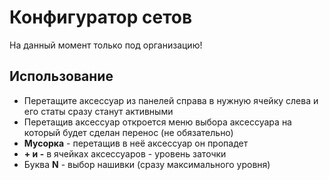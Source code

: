 # Конфигуратор сетов
На данный момент только под организацию!

## Использование
- Перетащите аксессуар из панелей справа в нужную ячейку слева и его статы сразу станут активными
- Перетащив аксессуар откроется меню выбора аксессуара на который будет сделан перенос (не обязательно)
- **Мусорка** - перетащив в неё аксессуар он пропадет
- **+ и -** в ячейках аксессуаров - уровень заточки
- Буква **N** - выбор нашивки (сразу максимального уровня)